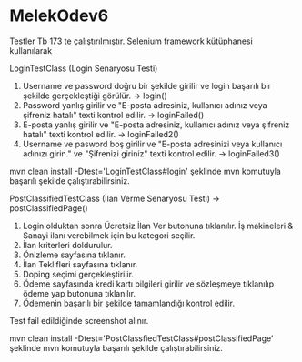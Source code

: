 # MelekOdev6

Testler Tb 173 te çalıştırılmıştır. Selenium framework kütüphanesi kullanılarak

LoginTestClass (Login Senaryosu Testi)

1. Username ve password doğru bir şekilde girilir ve login başarılı bir şekilde gerçekleştiği görülür. -> login()
2. Password yanlış girilir ve "E-posta adresiniz, kullanıcı adınız veya şifreniz hatalı" texti kontrol edilir. -> loginFailed()
3. E-posta yanlış girilir ve "E-posta adresiniz, kullanıcı adınız veya şifreniz hatalı" texti kontrol edilir. -> loginFailed2()
4. Username ve pasword boş girilir ve "E-posta adresinizi veya kullanıcı adınızı girin." ve "Şifrenizi giriniz" texti kontrol edilir. -> loginFailed3()

mvn clean install -Dtest='LoginTestClass#login' şeklinde mvn komutuyla başarılı şekilde çalıştırabilirsiniz.


PostClassifiedTestClass (İlan Verme Senaryosu Testi) -> postClassifiedPage()
1. Login olduktan sonra Ücretsiz İlan Ver butonuna tıklanılır. İş makineleri & Sanayi ilanı verebilmek için bu kategori seçilir.
2. İlan kriterleri doldurulur.
3. Önizleme sayfasına tıklanır.
4. İlan Teklifleri sayfasına tıklanır.
5. Doping seçimi gerçekleştirilir.
6. Ödeme sayfasında kredi kartı bilgileri girilir ve sözleşmeye tıklanılıp ödeme yap butonuna tıklanılır.
7. Ödemenin başarılı bir şekilde tamamlandığı kontrol edilir.

Test fail edildiğinde screenshot alınır.

mvn clean install -Dtest='PostClassfiedTestClass#postClassifiedPage' şeklinde mvn komutuyla başarılı şekilde çalıştırabilirsiniz.








